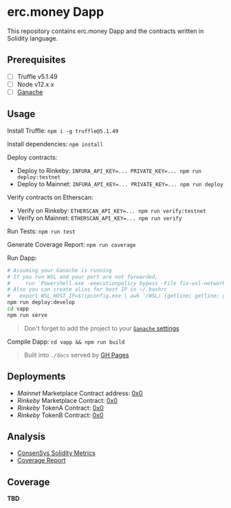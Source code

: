 erc.money Dapp
===================

This repository contains erc.money Dapp and the contracts written in Solidity language.

Prerequisites
--------

  - [ ] Truffle v5.1.49
  - [ ] Node v12.x.x
  - [ ] [Ganache](https://www.trufflesuite.com/ganache)

Usage
----

Install Truffle: `npm i -g truffle@5.1.49`

Install dependencies: `npm install`

Deploy contracts:
  - Deploy to Rinkeby: `INFURA_API_KEY=... PRIVATE_KEY=... npm run deploy:testnet`
  - Deploy to Mainnet: `INFURA_API_KEY=... PRIVATE_KEY=... npm run deploy`

Verify contracts on Etherscan:
  - Verify on Rinkeby: `ETHERSCAN_API_KEY=... npm run verify:testnet`
  - Verify on Mainnet: `ETHERSCAN_API_KEY=... npm run verify`

Run Tests: `npm run test`

Generate Coverage Report: `npm run coverage`

Run Dapp:

```bash
# Assuming your Ganache is running
# If you run WSL and your port are not forwarded, 
#     run `Powershell.exe -executionpolicy bypass -File fix-wsl-network.ps1` in Powershell
# Also you can create alias for host IP in ~/.bashrc
#   export WSL_HOST_IP=$(ipconfig.exe | awk '/WSL/ {getline; getline; getline; getline; print substr($14, 1, length($14)-1)}')
npm run deploy:develop
cd vapp
npm run serve
```

> Don't forget to add the project to your [`Ganache` settings](https://www.trufflesuite.com/docs/ganache/reference/ganache-settings#ganache-settings)

Compile Dapp: `cd vapp && npm run build`

> Built into `./docs` served by [GH Pages](https://erc.money)

Deployments
----------

  - *Mainnet* Marketplace Contract address: [0x0](https://etherscan.io/address/0x0)
  - *Rinkeby* Marketplace Contract: [0x0](https://rinkeby.etherscan.io/address/0x0)
  - *Rinkeby* TokenA Contract: [0x0](https://rinkeby.etherscan.io/address/0x0)
  - *Rinkeby* TokenB Contract: [0x0](https://rinkeby.etherscan.io/address/0x0)

Analysis
------

  - [ConsenSys Solidity Metrics](/solidity-metrics.html)
  - [Coverage Report](/coverage/index.html)

Coverage
------

**TBD**
